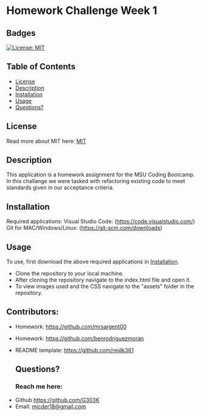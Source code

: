 # Homework Challenge Week 1

## Badges

[![License: MIT](https://img.shields.io/badge/License-MIT-yellow.svg)](https://opensource.org/licenses/MIT)

## Table of Contents

- [License](#license)
- [Description](#description)
- [Installation](#installation)
- [Usage](#usage)
- [Questions?](#questions)

## License

Read more about MIT here:
[MIT](https://opensource.org/licenses/MIT)

## Description

This application is a homework assignment for the MSU Coding Bootcamp.
In this challange we were tasked with refactoring existing code to meet standards given in our acceptance criteria.

## Installation

Required applications:
Visual Studio Code: (https://code.visualstudio.com/)
Git for MAC/Windows/Linux: (https://git-scm.com/downloads)

## Usage

To use, first download the above required applications in [Installation](#installation).

- Clone the repository to your local machine.
- After cloning the repository navigate to the index.html file and open it.
- To view images used and the CSS navigate to the "assets" folder in the repository.

## Contributors:

- Homework: https://github.com/mrsargent00
- Homework: https://github.com/benrodriguezmoran
- README template: https://github.com/reidk361

  ## Questions?

  ### Reach me here:

* Github https://github.com/G303K
* Email: micder18@gmail.com

